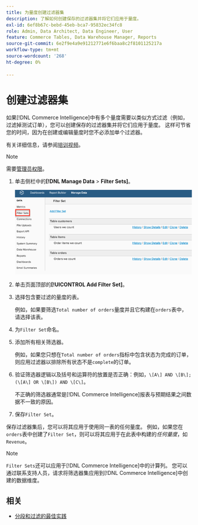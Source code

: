 ```yaml
---
title: 为量度创建过滤器集
description: 了解如何创建保存的过滤器集并将它们应用于量度。
exl-id: 6ef8b67c-bebd-45eb-bca7-95832ec34fc8
role: Admin, Data Architect, Data Engineer, User
feature: Commerce Tables, Data Warehouse Manager, Reports
source-git-commit: 6e2f9e4a9e91212771e6f6baa8c2f8101125217a
workflow-type: tm+mt
source-wordcount: '268'
ht-degree: 0%

---
```


# 创建过滤器集

如果[!DNL Commerce Intelligence]中有多个量度需要以类似方式过滤（例如，过滤掉测试订单），您可以创建保存的过滤器集并将它们应用于量度。 这样可节省您的时间，因为在创建或编辑量度时您不必添加单个过滤器。

有关详细信息，请参阅[培训视频](https://experienceleague.adobe.com/docs/commerce-knowledge-base/kb/how-to/mbi-training-video-filter-sets.html)。

>[!NOTE]
>
>需要[管理员权限](../../administrator/user-management/user-management.md)。

1. 单击侧栏中的&#x200B;**[!DNL Manage Data** > **Filter Sets]**。

   ![](../../assets/create-filter-sets.png)

1. 单击页面顶部的&#x200B;**[!UICONTROL Add Filter Set]**。

1. 选择包含要过滤的量度的表。

   例如，如果要筛选`Total number of orders`量度并且它构建在`orders`表中，请选择该表。

1. 为`Filter Set`命名。

1. 添加所有相关筛选器。

   例如，如果您只想在`Total number of orders`指标中包含状态为完成的订单，则应用过滤器以排除所有状态不是`complete`的订单。

1. 验证筛选器逻辑以及括号和运算符的放置是否正确：例如，`\[A\] AND \[B\]; (\[A\] OR \[B\]) AND \[C\]`。

   不正确的筛选器通常是[!DNL Commerce Intelligence]报表与预期结果之间数据不一致的原因。

1. 保存`Filter Set`。

保存过滤器集后，您可以将其应用于使用同一表的任何量度。 例如，如果您在`orders`表中创建了`Filter Set`，则可以将其应用于在此表中构建的&#x200B;*任何量度*，如`Revenue`。

>[!NOTE]
>
>`Filter Sets`还可以应用于[!DNL Commerce Intelligence]中的计算列。 您可以通过联系支持人员，请求将筛选器集应用到[!DNL Commerce Intelligence]中创建的数据维度。

## 相关

* [分段和过滤的最佳实践](../../best-practices/segment-filter.md)
